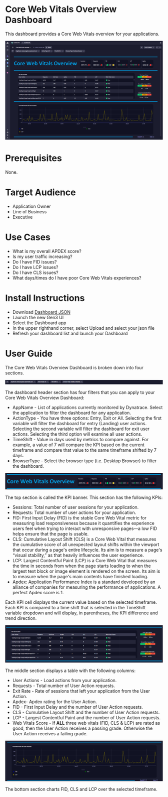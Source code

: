 # Core Web Vitals Overview Dashboard
This dashboard provides a Core Web Vitals overview for your applications.

![Core Web Vitals Overview Dashboard](CoreWebVitalsOverview.png)

# Prerequisites

None.

# Target Audience

- Application Owner
- Line of Business
- Executive

# Use Cases

- What is my overall APDEX score?
- Is my user traffic increasing?
- Do I have FID issues?
- Do I have LCP issues?
- Do I have CLS issues?
- What days/times do I have poor Core Web Vitals experiences?

# Install Instructions

- Download [Dashboard JSON](https://github.com/TechShady/Gen3Dashboards/blob/main/Core%20Web%20Vitals%20Overview.json)
- Launch the new Gen3 UI
- Select the Dashboard app
- In the upper righthand corner, select Upload and select your json file
- Refresh your dashboard list and launch your Dashboard

# User Guide

The Core Web Vitals Overview Dashboard is broken down into four sections.

![Core Web Vitals Overview Dashboard](CoreWebVitalsOverview-0.png)

The dashboard header section has four filters that you can apply to your Core Web Vitals Overview Dashboard:
- AppName - List of applications currently monitored by Dynatrace. Select the application to filter the dashboard for any application.
- ActionType - You have three options: Entry, Exit or All. Selecting the first variable will filter the dashboard for entry (Landing) user actions. Selecting the second variable will filter the dashboard for exit user actions. Selecting the third option will examine all user actions.
- TimeShift - Value in days used by metrics to compare against. For example, a value of 7 will compare the KPI based on the current timeframe and compare that value to the same timeframe shifted by 7 days.
- BrowserType - Select the browser type (i.e. Desktop Browser) to filter the dashboard.
  
![Core Web Vitals Overview Dashboard](CoreWebVitalsOverview-1.png)

The top section is called the KPI banner. This section has the following KPIs:
- Sessions: Total number of user sessions for your application.
- Requests: Total number of user actions for your application.
- FID: First Input Delay (FID) is the stable Core Web Vital metric for measuring load responsiveness because it quantifies the experience users feel when trying to interact with unresponsive pages—a low FID helps ensure that the page is usable.
- CLS: Cumulative Layout Shift (CLS) is a Core Web Vital that measures the cumulative score of all unexpected layout shifts within the viewport that occur during a page's entire lifecycle. Its aim is to measure a page's “visual stability,” as that heavily influences the user experience.
- LCP: Largest Contentful Paint (LCP) is a Core Web Vital that measures the time in seconds from when the page starts loading to when the largest text block or image element is rendered on the screen. Its aim is to measure when the page's main contents have finished loading.
- Apdex: Application Performance Index is a standard developed by an alliance of companies for measuring the performance of applications. A perfect Apdex score is 1.

Each KPI cell displays the current value based on the selected timeframe. Each KPI is compared to a time shift that is selected in the TimeShift variable dropdown and will display, in parentheses, the KPI difference and trend direction.

![Core Web Vitals Overview Dashboard](CoreWebVitalsOverview-2.png)

The middle section displays a table with the following columns: 
- User Actions - Load actions from your application.
- Requests - Total number of User Action requests.
- Exit Rate - Rate of sessions that left your application from the User Action.
- Apdex- Apdex rating for the User Action.
- FID - First Input Delay and the number of User Action requests.
- CLS - Cumulative Layout Shift and the number of User Action requests.
- LCP - Largest Contentful Paint and the number of User Action requests.
- Web Vitals Score - If **ALL** three web vitals (FID, CLS & LCP) are rated as good, then the User Action receives a passing grade. Otherwise the User Action receives a failing grade.

![Core Web Vitals Overview Dashboard](CoreWebVitalsOverview-3.png)

The bottom section charts FID, CLS and LCP over the selected timeframe.

